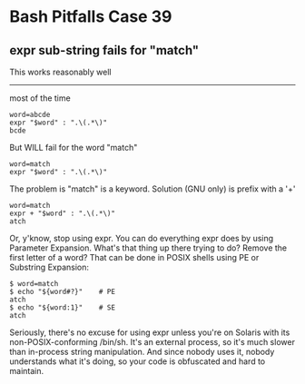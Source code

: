 # Bash Pitfalls Case 39
## expr sub-string fails for "match"

This works reasonably well

---

most of the time

```shell
word=abcde
expr "$word" : ".\(.*\)"
bcde
```

But WILL fail for the word "match"

```shell
word=match
expr "$word" : ".\(.*\)"
```

The problem is "match" is a keyword. Solution (GNU only) is prefix with a '+'

```shell
word=match
expr + "$word" : ".\(.*\)"
atch
```

Or, y'know, stop using expr. You can do everything expr does by using Parameter Expansion. What's that thing up there trying to do? Remove the first letter of a word? That can be done in POSIX shells using PE or Substring Expansion:

```shell
$ word=match
$ echo "${word#?}"    # PE
atch
$ echo "${word:1}"    # SE
atch
```

Seriously, there's no excuse for using expr unless you're on Solaris with its non-POSIX-conforming /bin/sh. It's an external process, so it's much slower than in-process string manipulation. And since nobody uses it, nobody understands what it's doing, so your code is obfuscated and hard to maintain.